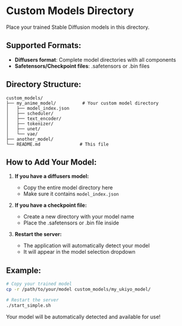 # Custom Models Directory

Place your trained Stable Diffusion models in this directory.

## Supported Formats:

- **Diffusers format**: Complete model directories with all components
- **Safetensors/Checkpoint files**: .safetensors or .bin files

## Directory Structure:

```
custom_models/
├── my_anime_model/          # Your custom model directory
│   ├── model_index.json
│   ├── scheduler/
│   ├── text_encoder/
│   ├── tokenizer/
│   ├── unet/
│   └── vae/
├── another_model/
└── README.md               # This file
```

## How to Add Your Model:

1. **If you have a diffusers model:**

   - Copy the entire model directory here
   - Make sure it contains `model_index.json`

2. **If you have a checkpoint file:**

   - Create a new directory with your model name
   - Place the .safetensors or .bin file inside

3. **Restart the server:**
   - The application will automatically detect your model
   - It will appear in the model selection dropdown

## Example:

```bash
# Copy your trained model
cp -r /path/to/your/model custom_models/my_ukiyo_model/

# Restart the server
./start_simple.sh
```

Your model will be automatically detected and available for use!
